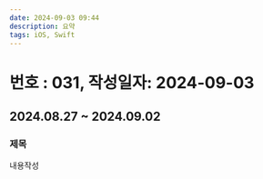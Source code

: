 ```yaml
---
date: 2024-09-03 09:44
description: 요약
tags: iOS, Swift
---
```

# 번호 : 031, 작성일자: 2024-09-03
## 2024.08.27 ~ 2024.09.02
### 제목
내용작성
